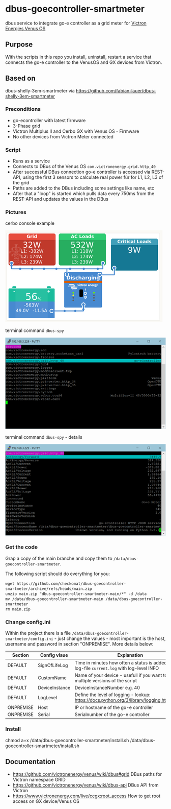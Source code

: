 # dbus-goecontroller-smartmeter
dbus service to integrate go-e controller as a grid meter for [Victron Energies Venus OS](https://github.com/victronenergy/venus)

## Purpose
With the scripts in this repo you install, uninstall, restart a service that connects the go-e controller to the VenusOS and GX devices from Victron.

## Based on 
dbus-shelly-3em-smartmeter via https://github.com/fabian-lauer/dbus-shelly-3em-smartmeter

### Preconditions
  - go-econtroller with latest firmware 
  - 3-Phase grid
  - Victron Multiplus II and Cerbo GX with Venus OS - Firmware
  - No other devices from Victron Meter connected

### Script
- Runs as a service
- Connects to DBus of the Venus OS `com.victronenergy.grid.http_40`
- After successful DBus connection go-e controller is accessed via REST-API, using the first 3 sensors to calculate real power für for L1, L2, L3 of the grid
- Paths are added to the DBus including some settings like name, etc
- After that a "loop" is started which pulls data every 750ms from the REST-API and updates the values in the DBus

### Pictures

cerbo console example

![title-image](img/console.png)

terminal command `dbus-spy`

![title-image](img/dbus-spy1.png)

terminal command `dbus-spy` - details

![title-image](img/dbus-spy2.png)

### Get the code
Grap a copy of the main branche and copy them to `/data/dbus-goecontroller-smartmeter`.

The following script should do everything for you:
```
wget https://github.com/checkomat/dbus-goecontroller-smartmeter/archive/refs/heads/main.zip
unzip main.zip "dbus-goecontroller-smartmeter-main/*" -d /data
mv /data/dbus-goecontroller-smartmeter-main /data/dbus-goecontroller-smartmeter
rm main.zip
```

### Change config.ini
Within the project there is a file `/data/dbus-goecontroller-smartmeter/config.ini` - just change the values - most important is the host, username and password in section "ONPREMISE". More details below:

| Section  | Config vlaue | Explanation |
| ------------- | ------------- | ------------- |
| DEFAULT  | SignOfLifeLog  | Time in minutes how often a status is added to the log-file `current.log` with log-level INFO |
| DEFAULT  | CustomName  | Name of your device - usefull if you want to run multiple versions of the script |
| DEFAULT  | DeviceInstance  | DeviceInstanceNumber e.g. 40 |
| DEFAULT  | LogLevel  | Define the level of logging - lookup: https://docs.python.org/3/library/logging.html#levels |
| ONPREMISE  | Host | IP or hostname of the go-e controller |
| ONPREMISE  | Serial | Serialnumber of the go-e controller |

### Install

chmod a+x /data/dbus-goecontroller-smartmeter/install.sh
/data/dbus-goecontroller-smartmeter/install.sh

## Documentation
- https://github.com/victronenergy/venus/wiki/dbus#grid   DBus paths for Victron namespace GRID
- https://github.com/victronenergy/venus/wiki/dbus-api   DBus API from Victron
- https://www.victronenergy.com/live/ccgx:root_access   How to get root access on GX device/Venus OS
